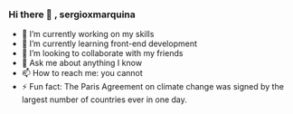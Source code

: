 ### Hi there 👋 , sergioxmarquina





- 🔭 I’m currently working on my skills
- 🌱 I’m currently learning front-end development
- 👯 I’m looking to collaborate with my friends
- 💬 Ask me about anything I know
- 📫 How to reach me: you cannot
- ⚡ Fun fact: The Paris Agreement on climate change was signed by the largest number of countries ever in one day.

